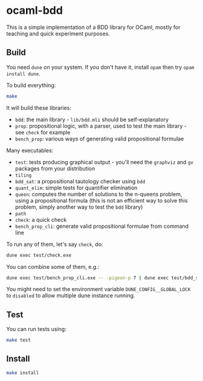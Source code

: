 # ocaml-bdd

This is a simple implementation of a BDD library for OCaml,
mostly for teaching and quick experiment purposes.

## Build

You need `dune` on your system. If you don't have it, install `opam` then try `opam install dune`.

To build everything:

```sh
make
```

It will build these libraries:

- `bdd`: the main library - `lib/bdd.mli` should be self-explanatory
- `prop`: propositional logic, with a parser, used to test the main library - see `check` for example
- `bench_prop`: various ways of generating valid propositional formulae

Many executables:

- `test`: tests producing graphical output - you'll need the `graphviz` and `gv` packages from your distribution
- `tiling`
- `bdd_sat`: a propositional tautology checker using `bdd`
- `quant_elim`: simple tests for quantifier elimination
- `queen`: computes the number of solutions to the n-queens problem, using a propositional formula (this is not an efficient way to solve this problem, simply another way to test the `bdd` library)
- `path`
- `check`: a quick check
- `bench_prop_cli`: generate valid propositional formulae from command line

To run any of them, let's say `check`, do:

```sh
dune exec test/check.exe
```

You can combine some of them, e.g.:

```sh
dune exec test/bench_prop_cli.exe -- -pigeon-p 7 | dune exec test/bdd_sat.exe
```

You might need to set the environment variable `DUNE_CONFIG__GLOBAL_LOCK` to `disabled` to allow multiple dune instance running.

## Test

You can run tests using:

```sh
make test
```

## Install

```sh
make install
```
